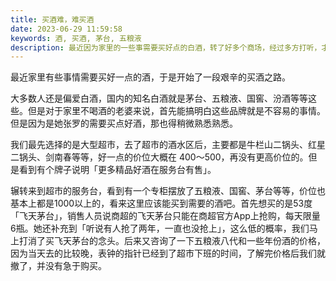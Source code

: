 ```yaml
---
title: 买酒难，难买酒
date: 2023-06-29 11:59:58
keywords: 酒, 买酒, 茅台, 五粮液
description: 最近因为家里的一些事需要买好点的白酒，转了好多个商场，经过多方打听，才真正体会到酒难买、买酒难。
---
```


最近家里有些事情需要买好一点的酒，于是开始了一段艰辛的买酒之路。

大多数人还是偏爱白酒，国内的知名白酒就是茅台、五粮液、国窖、汾酒等等这些。但是对于家里不喝酒的老婆来说，首先能搞明白这些品牌就是不容易的事情。但是因为是她张罗的需要买点好酒，那也得稍微熟悉熟悉。

我们最先选择的是大型超市，去了超市的酒水区后，主要都是牛栏山二锅头、红星二锅头、剑南春等等，好一点的价位大概在 400～500，再没有更高价位的。但是看到有个牌子说明「更多精品好酒在服务台有售」。

辗转来到超市的服务台，看到有一个专柜摆放了五粮液、国窖、茅台等等，价位也基本上都是1000以上的，看来这里应该能买到需要的酒吧。首先想买的是53度「飞天茅台」，销售人员说商超的飞天茅台只能在商超官方App上抢购，每天限量6瓶。她还补充到「听说有人抢了两年，一直也没抢上」，这么低的概率，我们马上打消了买飞天茅台的念头。后来又咨询了一下五粮液八代和一些年份酒的价格，因为当天去的比较晚，表钟的指针已经到了超市下班的时间，了解完价格后我们就撤了，并没有急于购买。

